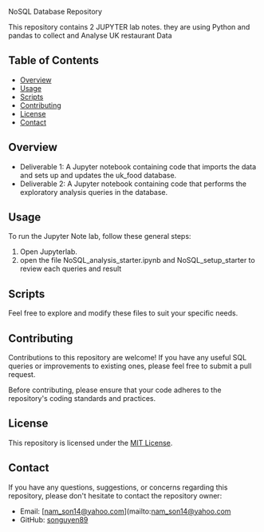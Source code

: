 NoSQL Database  Repository

This repository contains 2 JUPYTER lab notes.
they are using Python and pandas to collect and Analyse UK restaurant Data

## Table of Contents

- [Overview](#overview)
- [Usage](#usage)
- [Scripts](#scripts)
- [Contributing](#contributing)
- [License](#license)
- [Contact](#contact)

## Overview

* Deliverable 1: A Jupyter notebook containing code that imports the data and sets up and updates the uk_food database.
* Deliverable 2: A Jupyter notebook containing code that performs the exploratory analysis queries in the database.

## Usage

To run the Jupyter Note lab, follow these general steps:

1. Open Jupyterlab.
2. open the file NoSQL_analysis_starter.ipynb and  NoSQL_setup_starter to review each queries and result


## Scripts

Feel free to explore and modify these files to suit your specific needs.

## Contributing

Contributions to this repository are welcome! If you have any useful SQL queries or improvements to existing ones, please feel free to submit a pull request.

Before contributing, please ensure that your code adheres to the repository's coding standards and practices.

## License

This repository is licensed under the [MIT License](LICENSE).

## Contact

If you have any questions, suggestions, or concerns regarding this repository, please don't hesitate to contact the repository owner:

- Email: [nam_son14@yahoo.com](mailto:nam_son14@yahoo.com
- GitHub: [songuyen89](https://github.com/sonnguyen89)